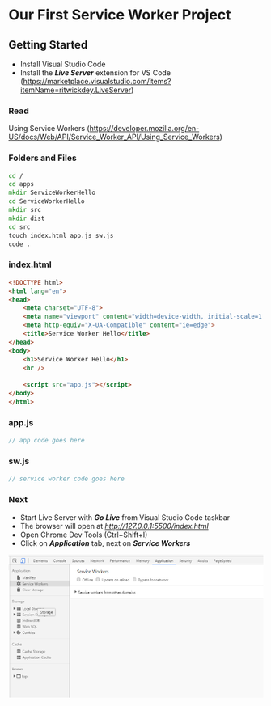 # Our First Service Worker Project

## Getting Started
* Install Visual Studio Code
* Install the ***Live Server*** extension for VS Code (https://marketplace.visualstudio.com/items?itemName=ritwickdey.LiveServer)

### Read
Using Service Workers (https://developer.mozilla.org/en-US/docs/Web/API/Service_Worker_API/Using_Service_Workers)

### Folders and Files
``` bat
cd /
cd apps
mkdir ServiceWorkerHello
cd ServiceWorkerHello
mkdir src
mkdir dist
cd src
touch index.html app.js sw.js
code .
```

### index.html

``` html
<!DOCTYPE html>
<html lang="en">
<head>
    <meta charset="UTF-8">
    <meta name="viewport" content="width=device-width, initial-scale=1.0">
    <meta http-equiv="X-UA-Compatible" content="ie=edge">
    <title>Service Worker Hello</title>
</head>
<body>
    <h1>Service Worker Hello</h1>
    <hr />
    
    <script src="app.js"></script>
</body>
</html>

```

### app.js

``` js
// app code goes here

```

### sw.js

``` js
// service worker code goes here

```

### Next
* Start Live Server with ***Go Live*** from Visual Studio Code taskbar
* The browser will open at *http://127.0.0.1:5500/index.html*
* Open Chrome Dev Tools (Ctrl+Shift+I)
* Click on ***Application*** tab, next on ***Service Workers***

![](010_001_chrome_dev_tools_service_workers_empty.PNG)




